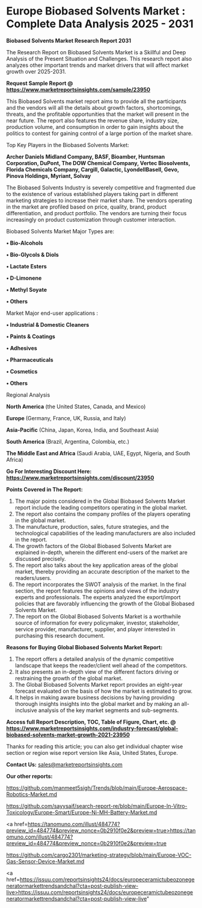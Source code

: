 # Europe Biobased Solvents Market : Complete Data Analysis 2025 - 2031

<strong>Biobased Solvents Market Research Report 2031</strong>

The Research Report on Biobased Solvents Market is a Skillful and Deep Analysis of the Present Situation and Challenges. This research report also analyzes other important trends and market drivers that will affect market growth over 2025-2031.

<strong>Request Sample Report @ <a href=https://www.marketreportsinsights.com/sample/23950>https://www.marketreportsinsights.com/sample/23950</a></strong>

This Biobased Solvents market report aims to provide all the participants and the vendors will all the details about growth factors, shortcomings, threats, and the profitable opportunities that the market will present in the near future. The report also features the revenue share, industry size, production volume, and consumption in order to gain insights about the politics to contest for gaining control of a large portion of the market share.

Top Key Players in the Biobased Solvents Market:

<strong>Archer Daniels Midland Company, BASF, Bioamber, Huntsman Corporation, DuPont, The DOW Chemical Company, Vertec Biosolvents, Florida Chemicals Company, Cargill, Galactic, LyondellBasell, Gevo, Pinova Holdings, Myriant, Solvay</strong>

The Biobased Solvents Industry is severely competitive and fragmented due to the existence of various established players taking part in different marketing strategies to increase their market share. The vendors operating in the market are profiled based on price, quality, brand, product differentiation, and product portfolio. The vendors are turning their focus increasingly on product customization through customer interaction.

Biobased Solvents Market Major Types are:

<strong>• Bio-Alcohols

• Bio-Glycols & Diols

• Lactate Esters

• D-Limonene

• Methyl Soyate

• Others</strong>

Market Major end-user applications :

<strong>• Industrial & Domestic Cleaners

• Paints & Coatings

• Adhesives

• Pharmaceuticals

• Cosmetics

• Others</strong>

Regional Analysis

</u><strong><b>North America</b></strong> (the United States, Canada, and Mexico)

<strong><b>Europe </b></strong>(Germany, France, UK, Russia, and Italy)

<strong><b>Asia-Pacific</b></strong> (China, Japan, Korea, India, and Southeast Asia)

<strong><b>South America</b></strong> (Brazil, Argentina, Colombia, etc.)

<strong><b>The Middle East and Africa</b></strong> (Saudi Arabia, UAE, Egypt, Nigeria, and South Africa)

<strong>Go For Interesting Discount Here: <a href=https://www.marketreportsinsights.com/discount/23950>https://www.marketreportsinsights.com/discount/23950</a></strong>

<strong>Points Covered in The Report:</strong>
<ol>
  <li>The major points considered in the Global Biobased Solvents Market report include the leading competitors operating in the global market.</li>
  <li>The report also contains the company profiles of the players operating in the global market.</li>
  <li>The manufacture, production, sales, future strategies, and the technological capabilities of the leading manufacturers are also included in the report.</li>
  <li>The growth factors of the Global Biobased Solvents Market are explained in-depth, wherein the different end-users of the market are discussed precisely.</li>
  <li>The report also talks about the key application areas of the global market, thereby providing an accurate description of the market to the readers/users.</li>
  <li>The report incorporates the SWOT analysis of the market. In the final section, the report features the opinions and views of the industry experts and professionals. The experts analyzed the export/import policies that are favorably influencing the growth of the Global Biobased Solvents Market.</li>
  <li>The report on the Global Biobased Solvents Market is a worthwhile source of information for every policymaker, investor, stakeholder, service provider, manufacturer, supplier, and player interested in purchasing this research document.</li>
</ol>
<strong>Reasons for Buying Global Biobased Solvents Market Report:</strong>

<ol>
  <li>The report offers a detailed analysis of the dynamic competitive landscape that keeps the reader/client well ahead of the competitors.</li>
  <li>It also presents an in-depth view of the different factors driving or restraining the growth of the global market.</li>
  <li>The Global Biobased Solvents Market report provides an eight-year forecast evaluated on the basis of how the market is estimated to grow.</li>
  <li>It helps in making aware business decisions by having providing thorough insights insights into the global market and by making an all-inclusive analysis of the key market segments and sub-segments.</li>
</ol>
<strong>Access full Report Description, TOC, Table of Figure, Chart, etc. @ <a href=https://www.marketreportsinsights.com/industry-forecast/global-biobased-solvents-market-growth-2021-23950>https://www.marketreportsinsights.com/industry-forecast/global-biobased-solvents-market-growth-2021-23950</a></strong>


Thanks for reading this article; you can also get individual chapter wise section or region wise report version like Asia, United States, Europe.

<strong>Contact Us:</strong>
sales@marketreportsinsights.com

<strong>Our other reports:</strong>

<a href=https://github.com/manmeet5sigh/Trends/blob/main/Europe-Aerospace-Robotics-Market.md>https://github.com/manmeet5sigh/Trends/blob/main/Europe-Aerospace-Robotics-Market.md</a>

<a href=https://github.com/sayysaif/search-report-re/blob/main/Europe-In-Vitro-Toxicology/Europe-Smart/Europe-Ni-MH-Battery-Market.md>https://github.com/sayysaif/search-report-re/blob/main/Europe-In-Vitro-Toxicology/Europe-Smart/Europe-Ni-MH-Battery-Market.md</a>

<a href=https://tanomuno.com/illust/484774?preview_id=484774&preview_nonce=0b2910f0e2&preview=true>https://tanomuno.com/illust/484774?preview_id=484774&preview_nonce=0b2910f0e2&preview=true</a>

<a href=https://github.com/cargo2301/marketing-strategy/blob/main/Europe-VOC-Gas-Sensor-Device-Market.md>https://github.com/cargo2301/marketing-strategy/blob/main/Europe-VOC-Gas-Sensor-Device-Market.md</a>

<a href=https://issuu.com/reportsinsights24/docs/europeceramictubeozonegeneratormarkettrendsandchal?cta=post-publish-view-live>https://issuu.com/reportsinsights24/docs/europeceramictubeozonegeneratormarkettrendsandchal?cta=post-publish-view-live</a>"
